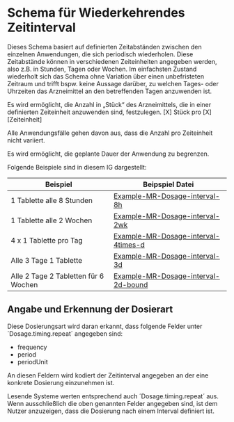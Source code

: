 # Schema für Wiederkehrendes Zeitinterval

Dieses Schema basiert auf definierten Zeitabständen zwischen den einzelnen Anwendungen, die sich periodisch wiederholen. Diese Zeitabstände können in verschiedenen Zeiteinheiten angegeben werden, also z.B. in Stunden, Tagen oder Wochen.  Im einfachsten Zustand wiederholt sich das Schema ohne Variation über einen unbefristeten Zeitraum und trifft bspw. keine Aussage darüber, zu welchen Tages- oder Uhrzeiten das Arzneimittel an den betreffenden Tagen anzuwenden ist.

Es wird ermöglicht, die Anzahl in „Stück“ des Arzneimittels, die in einer definierten Zeiteinheit anzuwenden sind, festzulegen. [X] Stück pro [X] [Zeiteinheit]

Alle Anwendungsfälle gehen davon aus, dass die Anzahl pro Zeiteinheit nicht variiert.

Es wird ermöglicht, die geplante Dauer der Anwendung zu begrenzen.   

Folgende Beispiele sind in diesem IG dargestellt:

| Beispiel    | Beipspiel Datei |
| -------- | ------- |
| 1 Tablette alle 8 Stunden  | [Example-MR-Dosage-interval-8h](./MedicationRequest-Example-MR-Dosage-interval-8h.html)    |  |
| 1 Tablette alle 2 Wochen  | [Example-MR-Dosage-interval-2wk](./MedicationRequest-Example-MR-Dosage-interval-2wk.html)    |
| 4 x 1 Tablette pro Tag  | [Example-MR-Dosage-interval-4times-d](./MedicationRequest-Example-MR-Dosage-interval-4times-d.html)    |
| Alle 3 Tage 1 Tablette  | [Example-MR-Dosage-interval-3d](./MedicationRequest-Example-MR-Dosage-interval-3d.html)    |
| Alle 2 Tage 2 Tabletten für 6 Wochen  | [Example-MR-Dosage-interval-2d-bound](./MedicationRequest-Example-MR-Dosage-interval-2d-bound.html)    |

## Angabe und Erkennung der Dosierart

Diese Dosierungsart wird daran erkannt, dass folgende Felder unter ´Dosage.timing.repeat´ angegeben sind:
- frequency
- period
- periodUnit

An diesen Feldern wird kodiert der Zeitinterval angegeben an der eine konkrete Dosierung einzunehmen ist.

Lesende Systeme werten entsprechend auch ´Dosage.timing.repeat´ aus. Wenn ausschließlich die oben genannten Felder angegeben sind, ist dem Nutzer anzuzeigen, dass die Dosierung nach einem Interval definiert ist.

